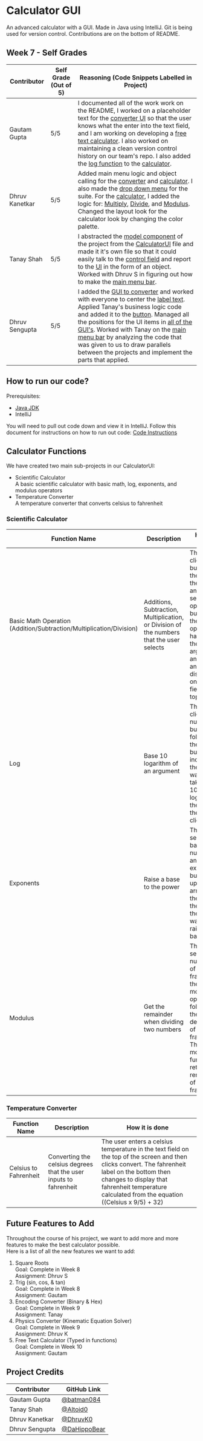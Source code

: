 # Calculator GUI
An advanced calculator with a GUI. Made in Java using IntelliJ. Git is being used for version control. Contributions are on the bottom of README.

## Week 7 - Self Grades
Contributor | Self Grade (Out of 5) | Reasoning (Code Snippets Labelled in Project)
----------- | --------------------- | ---------------------------------------------
Gautam Gupta | 5/5 | I documented all of the work work on the README, I worked on a placeholder text for the [converter UI](https://github.com/Altoid0/CalculatorUI/blob/master/src/view/ConverterUI.java) so that the user knows what the enter into the text field, and I am working on developing a [free text calculator](https://github.com/Altoid0/CalculatorUI/blob/master/src/model/FreeTextModel.java). I also worked on maintaining a clean version control history on our team's repo. I also added the [log function](https://github.com/Altoid0/CalculatorUI/blob/master/src/view/CalculatorUI.java#L434) to the [calculator](https://github.com/Altoid0/CalculatorUI/blob/master/src/view/CalculatorUI.java).
Dhruv Kanetkar | 5/5 | Added main menu logic and object calling for the [converter]((https://github.com/Altoid0/CalculatorUI/blob/master/src/view/ConverterUI.java)) and [calculator](https://github.com/Altoid0/CalculatorUI/blob/master/src/view/CalculatorUI.java). I also made the [drop down menu](https://github.com/Altoid0/CalculatorUI/blob/master/src/view/MainMenu.java#L58) for the suite. For the [calculator](https://github.com/Altoid0/CalculatorUI/blob/master/src/view/CalculatorUI.java), I added the logic for: [Multiply](https://github.com/Altoid0/CalculatorUI/blob/master/src/view/CalculatorUI.java#L343), [Divide](https://github.com/Altoid0/CalculatorUI/blob/master/src/view/CalculatorUI.java#L366), and [Modulus](https://github.com/Altoid0/CalculatorUI/blob/master/src/view/CalculatorUI.java#L389). Changed the layout look for the calculator look by changing the color palette. 
Tanay Shah | 5/5 | I abstracted the [model component](https://github.com/Altoid0/CalculatorUI/blob/master/src/model/CalculatorModel.java) of the project from the [CalculatorUI](https://github.com/Altoid0/CalculatorUI/blob/master/src/view/CalculatorUI.java) file and made it it's own file so that it could easily talk to the [control field](https://github.com/Altoid0/CalculatorUI/blob/master/src/control/MathCalc.java) and report to the [UI](https://github.com/Altoid0/CalculatorUI/blob/master/src/view/CalculatorUI.java) in the form of an object. Worked with Dhruv S in figuring out how to make the [main menu bar](https://github.com/Altoid0/CalculatorUI/blob/master/src/view/MainMenu.java). 
Dhruv Sengupta | 5/5 | I added the [GUI to converter](https://github.com/Altoid0/CalculatorUI/blob/master/src/view/ConverterUI.java) and worked with everyone to center the [label text](https://github.com/Altoid0/CalculatorUI/blob/master/src/view/ConverterUI.java#L62). Applied Tanay's business logic code and added it to the [button](https://github.com/Altoid0/CalculatorUI/blob/master/src/view/ConverterUI.java#L91). Managed all the positions for the UI items in [all of the GUI's](https://github.com/Altoid0/CalculatorUI/tree/master/src/view). Worked with Tanay on the [main menu bar](https://github.com/Altoid0/CalculatorUI/blob/master/src/view/MainMenu.java#L48) by analyzing the code that was given to us to draw parallels between the projects and implement the parts that applied.  

## How to run our code?
Prerequisites: 
- [Java JDK](https://www.oracle.com/java/technologies/javase-downloads.html)
- IntelliJ

You will need to pull out code down and view it in IntelliJ. Follow this document for instructions on how to run out code: [Code Instructions](https://docs.google.com/document/d/1yZMZCIHzIUx_sKJ-uUAaJKMJXkuuMoprFAGDZGbFyNE/edit?usp=sharing)


## Calculator Functions
We have created two main sub-projects in our CalculatorUI: 
- Scientific Calculator  
A basic scientific calculator with basic math, log, exponents, and modulus operators
- Temperature Converter  
A temperature converter that converts celsius to fahrenheit

### Scientific Calculator
Function Name | Description | How it is done
------------- | ----------- | --------------
Basic Math Operation (Addition/Subtraction/Multiplication/Division) | Additions, Subtraction, Multiplication, or Division of the numbers that the user selects | The user clicks on buttons on the GUI for the numbers and also selects an operator button on the GUI. The operator happens on the arguments and the answer is displayed on the text-field on the top.
Log | Base 10 logarithm of an argument | The user clicks on a number button followed by the log button to indicate that the user wants to take a base 10 logarithm of the number the user clicks on.
Exponents | Raise a base to the power | The user selects the base number first and then the exponent button (the upward arrow) and then selects the power the user wants to raise the base to. 
Modulus | Get the remainder when dividing two numbers | The user selects the numerator of the fraction and then the modulus operator, followed by the denominator of the fraction. The modulus function will return the remainder of the fraction. 

### Temperature Converter
Function Name | Description | How it is done
------------- | ----------- | --------------
Celsius to Fahrenheit | Converting the celsius degrees that the user inputs to fahrenheit | The user enters a celsius temperature in the text field on the top of the screen and then clicks convert. The fahrenheit label on the bottom then changes to display that fahrenheit temperature calculated from the equation ((Celsius x 9/5) + 32)

## Future Features to Add
Throughout the course of his project, we want to add more and more features to make the best calculator possible.  
Here is a list of all the new features we want to add: 
1. Square Roots  
    Goal: Complete in Week 8  
    Assignment: Dhruv S
2. Trig (sin, cos, & tan)  
    Goal: Complete in Week 8  
    Assignment: Gautam
3. Encoding Converter (Binary & Hex)  
    Goal: Complete in Week 9  
    Assignment: Tanay
4. Physics Converter (Kinematic Equation Solver)  
    Goal: Complete in Week 9  
    Assignment: Dhruv K
5. Free Text Calculator (Typed in functions)  
    Goal: Complete in Week 10  
    Assignment: Gautam

## Project Credits
Contributor | GitHub Link
----------- | -----------
Gautam Gupta | [@batman084](https://github.com/batman084)  
Tanay Shah | [@Altoid0](https://github.com/Altoid0)  
Dhruv Kanetkar | [@DhruvK0](https://github.com/DhruvK0)  
Dhruv Sengupta | [@DaHippoBear](https://github.com/DaHippoBear)  

